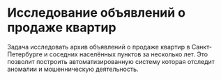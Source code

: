 # Исследование объявлений о продаже квартир

Задача исследовать архив объявлений о продаже квартир в
Санкт-Петербурге и соседних населённых пунктов за несколько лет.
Это позволит построить автоматизированную систему которая отследит аномалии и мошенническую деятельность.